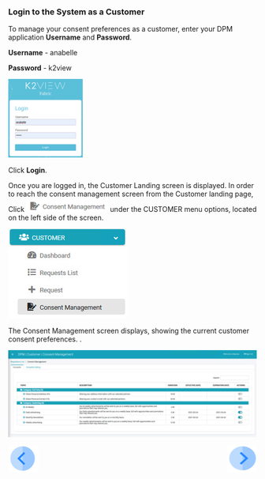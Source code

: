 ### Login to the System as a Customer

To manage your consent preferences as a customer, enter your DPM application **Username** and **Password**.

**Username** - anabelle 

**Password** - k2view

<img src="../images/anabelle_login.png" width="30%" height="30%">
                                

Click **Login**.

Once you are logged in, the Customer Landing screen is displayed. In order to reach the consent management screen from the Customer landing page, Click ![image](../images/08_ICON_ConsentManagement.png) under the CUSTOMER menu options, located on the left side of the screen. 

![image](../images/08_5_Consent_CustConsent_LeftPanel.jpg)     

The Consent Management screen displays, showing the current customer consent preferences. .

![image](../images/08_3_Consent_CustConsent_Landing.jpg)      



[![Previous](../images/Previous.png)]( 05_01_Customer_Consent_Tutorial.md)[<img align="right" width="60" height="54" src="../images/Next.png">](05_03_Customer_OptIn_or_OptOut.md)
